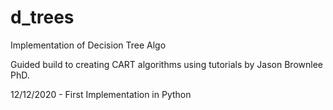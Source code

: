 # d_trees
Implementation of Decision Tree Algo

Guided build to creating CART algorithms using tutorials by Jason Brownlee PhD.

12/12/2020 - First Implementation in Python
